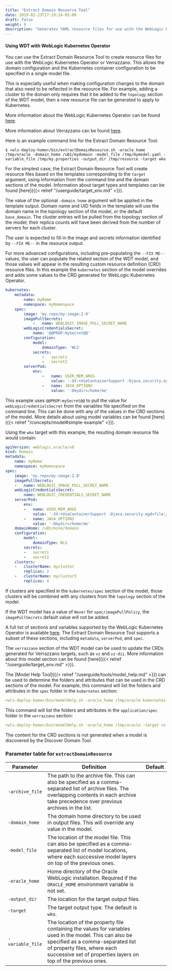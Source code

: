 ```yaml
---
title: "Extract Domain Resource Tool"
date: 2019-02-23T17:19:24-05:00
draft: false
weight: 9
description: "Generates YAML resource files for use with the WebLogic Kubernetes Operator or Verrazzano."
---
```



#### Using WDT with WebLogic Kubernetes Operator

You can use the Extract Domain Resource Tool to create resource files for use with the WebLogic Kubernetes Operator or Verrazzano. This allows the domain configuration and the Kubernetes container configuration to be specified in a single model file.

This is especially useful when making configuration changes to the domain that also need to be reflected in the resource file. For example, adding a cluster to the domain only requires that it be added to the `topology` section of the WDT model, then a new resource file can be generated to apply to Kubernetes.

More information about the WebLogic Kubernetes Operator can be found [here](https://oracle.github.io/weblogic-kubernetes-operator).

More information about Verrazzano can be found [here](https://verrazzano.io/latest/docs/).

Here is an example command line for the Extract Domain Resource Tool:
```
$ <wls-deploy-home>/bin/extractDomainResource.sh -oracle_home /tmp/oracle -domain_home /u01/mydomain -model_file /tmp/mymodel.yaml -variable_file /tmp/my.properties -output_dir /tmp/resource -target wko
```

For the simplest case, the Extract Domain Resource Tool will create resource files based on the templates corresponding to the `target` argument, using information from the command line and the domain sections of the model. Information about target types and templates can be found [here]({{< relref "/userguide/target_env.md" >}}).

The value of the optional `-domain_home` argument will be applied in the template output. Domain name and UID fields in the template will use the domain name in the topology section of the model, or the default `base_domain`. The cluster entries will be pulled from the topology section of the model; their replica counts will have been derived from the number of servers for each cluster.

The user is expected to fill in the image and secrets information identified by `--FIX ME--` in the resource output.

For more advanced configurations, including pre-populating the `--FIX ME--` values, the user can populate the related section of the WDT model, and those values will appear in the resulting custom resource definition (CRD) resource files. In this example the `kubernetes` section of the model overrides and adds some values to the CRD generated for WebLogic Kubernetes Operator.
```yaml
kubernetes:
    metadata:
        name: myName
        namespace: myNamespace
    spec:
        image: 'my.repo/my-image:2.0'
        imagePullSecrets:
            -   name: WEBLOGIC_IMAGE_PULL_SECRET_NAME
        webLogicCredentialsSecret:
            name: '@@PROP:mySecret@@'
        configuration:
            model:
                domainType: 'WLS'
            secrets:
                -   secret1
                -   secret2
        serverPod:
            env:
                -   name: USER_MEM_ARGS
                    value: '-XX:+UseContainerSupport -Djava.security.egd=file:/dev/./urandom'
                -   name: JAVA_OPTIONS
                    value: '-Dmydir=/home/me'
```
This example uses `@@PROP:mySecret@@` to pull the value for `webLogicCredentialsSecret` from the variables file specified on the command line. This can be done with any of the values in the CRD sections of the model. More details about using model variables can be found [here]({{< relref "/concepts/model#simple-example" >}}).

Using the `wko` target with this example, the resulting domain resource file would contain:
```yaml
apiVersion: weblogic.oracle/v8
kind: Domain
metadata:
    name: myName
    namespace: myNamespace
spec:
    image: 'my.repo/my-image:2.0'
    imagePullSecrets:
    -   name: WEBLOGIC_IMAGE_PULL_SECRET_NAME
    webLogicCredentialsSecret:
        name: WEBLOGIC_CREDENTIALS_SECRET_NAME
    serverPod:
        env:
        -   name: USER_MEM_ARGS
            value: '-XX:+UseContainerSupport -Djava.security.egd=file:/dev/./urandom'
        -   name: JAVA_OPTIONS
            value: '-Dmydir=/home/me'
    domainHome: /u01/mine/domain
    configuration:
        model:
            domainType: WLS
        secrets:
        -   secret1
        -   secret2
    clusters:
    -   clusterName: mycluster
        replicas: 2
    -   clusterName: mycluster3
        replicas: 4
```

If clusters are specified in the `kubernetes/spec` section of the model, those clusters will be combined with any clusters from the `topology` section of the model.

If the WDT model has a value of `Never` for `spec/imagePullPolicy`, the `imagePullSecrets` default value will not be added.

A full list of sections and variables supported by the WebLogic Kubernetes Operator is available [here](https://github.com/oracle/weblogic-kubernetes-operator/blob/main/documentation/domains/Domain.md). The Extract Domain Resource Tool supports a subset of these sections, including `metadata`, `serverPod`, and `spec`.

The `verrazzano` section of the WDT model can be used to update the CRDs generated for Verrazzano targets, such as `vz` and `vz-dii`. More information about this model section can be found [here]({{< relref "/userguide/target_env.md" >}}).

The [Model Help Tool]({{< relref "/userguide/tools/model_help.md" >}}) can be used to determine the folders and attributes that can be used in the CRD sections of the model. For example, this command will list the folders and attributes in the `spec` folder in the `kubernetes` section:
```yaml
<wls-deploy-home>/bin/modelHelp.sh -oracle_home /tmp/oracle kubernetes:/spec
```

This command will list the folders and attributes in the `application/spec` folder in the `verrazzano` section:
```yaml
<wls-deploy-home>/bin/modelHelp.sh -oracle_home /tmp/oracle -target vz verrazzano:/application/spec
```

The content for the CRD sections is not generated when a model is discovered by the Discover Domain Tool.  

### Parameter table for `extractDomainResource`
| Parameter | Definition | Default |
| ---- | ---- | ---- |
| `-archive_file` | The path to the archive file.  This can also be specified as a comma-separated list of archive files.  The overlapping contents in each archive take precedence over previous archives in the list. |    |
| `-domain_home` | The domain home directory to be used in output files. This will override any value in the model. |    |
| `-model_file` | The location of the model file.  This can also be specified as a comma-separated list of model locations, where each successive model layers on top of the previous ones. |    |
| `-oracle_home` | Home directory of the Oracle WebLogic installation. Required if the `ORACLE_HOME` environment variable is not set. |    |
| `-output_dir` | The location for the target output files. |    |
| `-target` | The target output type. The default is `wko`. |    |
| `-variable_file` | The location of the property file containing the values for variables used in the model. This can also be specified as a comma-separated list of property files, where each successive set of properties layers on top of the previous ones. |    |
